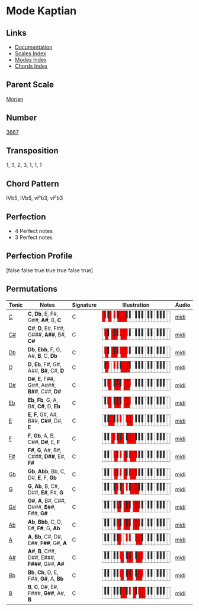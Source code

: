 # Mode Kaptian

## Links

- [Documentation](README.md)
- [Scales Index](Scales.md)
- [Modes Index](Modes.md)
- [Chords Index](Chords.md)

## Parent Scale

[Morian](ScaleMorian.md)

## Number

[3667](https://ianring.com/musictheory/scales/3667)

## Transposition

1, 3, 2, 3, 1, 1, 1

## Chord Pattern

IVb5, IVb5, vi⁰b3, vi⁰b3

## Perfection

- 4 Perfect notes
- 3 Perfect notes

## Perfection Profile

[false false true true true false true]

## Permutations

| Tonic | Notes | Signature | Illustration | Audio |
|-------|-------|-----------|--------------|-------|
| [C](ModeCNaturalKaptian.md) | **C**, **Db**, E, F#, G##, **A#**, B, **C** | C | ![CNaturalKaptian](ModeCNaturalKaptian.png) | [midi](https://github.com/edipermadi/music/blob/main/docs/ModeCNaturalKaptian.mid?raw=true) |
| [C#](ModeCSharpKaptian.md) | **C#**, **D**, E#, F##, G###, **A##**, B#, **C#** | C | ![CSharpKaptian](ModeCSharpKaptian.png) | [midi](https://github.com/edipermadi/music/blob/main/docs/ModeCSharpKaptian.mid?raw=true) |
| [Db](ModeDFlatKaptian.md) | **Db**, **Ebb**, F, G, A#, **B**, C, **Db** | C | ![DFlatKaptian](ModeDFlatKaptian.png) | [midi](https://github.com/edipermadi/music/blob/main/docs/ModeDFlatKaptian.mid?raw=true) |
| [D](ModeDNaturalKaptian.md) | **D**, **Eb**, F#, G#, A##, **B#**, C#, **D** | C | ![DNaturalKaptian](ModeDNaturalKaptian.png) | [midi](https://github.com/edipermadi/music/blob/main/docs/ModeDNaturalKaptian.mid?raw=true) |
| [D#](ModeDSharpKaptian.md) | **D#**, **E**, F##, G##, A###, **B##**, C##, **D#** | C | ![DSharpKaptian](ModeDSharpKaptian.png) | [midi](https://github.com/edipermadi/music/blob/main/docs/ModeDSharpKaptian.mid?raw=true) |
| [Eb](ModeEFlatKaptian.md) | **Eb**, **Fb**, G, A, B#, **C#**, D, **Eb** | C | ![EFlatKaptian](ModeEFlatKaptian.png) | [midi](https://github.com/edipermadi/music/blob/main/docs/ModeEFlatKaptian.mid?raw=true) |
| [E](ModeENaturalKaptian.md) | **E**, **F**, G#, A#, B##, **C##**, D#, **E** | C | ![ENaturalKaptian](ModeENaturalKaptian.png) | [midi](https://github.com/edipermadi/music/blob/main/docs/ModeENaturalKaptian.mid?raw=true) |
| [F](ModeFNaturalKaptian.md) | **F**, **Gb**, A, B, C##, **D#**, E, **F** | C | ![FNaturalKaptian](ModeFNaturalKaptian.png) | [midi](https://github.com/edipermadi/music/blob/main/docs/ModeFNaturalKaptian.mid?raw=true) |
| [F#](ModeFSharpKaptian.md) | **F#**, **G**, A#, B#, C###, **D##**, E#, **F#** | C | ![FSharpKaptian](ModeFSharpKaptian.png) | [midi](https://github.com/edipermadi/music/blob/main/docs/ModeFSharpKaptian.mid?raw=true) |
| [Gb](ModeGFlatKaptian.md) | **Gb**, **Abb**, Bb, C, D#, **E**, F, **Gb** | C | ![GFlatKaptian](ModeGFlatKaptian.png) | [midi](https://github.com/edipermadi/music/blob/main/docs/ModeGFlatKaptian.mid?raw=true) |
| [G](ModeGNaturalKaptian.md) | **G**, **Ab**, B, C#, D##, **E#**, F#, **G** | C | ![GNaturalKaptian](ModeGNaturalKaptian.png) | [midi](https://github.com/edipermadi/music/blob/main/docs/ModeGNaturalKaptian.mid?raw=true) |
| [G#](ModeGSharpKaptian.md) | **G#**, **A**, B#, C##, D###, **E##**, F##, **G#** | C | ![GSharpKaptian](ModeGSharpKaptian.png) | [midi](https://github.com/edipermadi/music/blob/main/docs/ModeGSharpKaptian.mid?raw=true) |
| [Ab](ModeAFlatKaptian.md) | **Ab**, **Bbb**, C, D, E#, **F#**, G, **Ab** | C | ![AFlatKaptian](ModeAFlatKaptian.png) | [midi](https://github.com/edipermadi/music/blob/main/docs/ModeAFlatKaptian.mid?raw=true) |
| [A](ModeANaturalKaptian.md) | **A**, **Bb**, C#, D#, E##, **F##**, G#, **A** | C | ![ANaturalKaptian](ModeANaturalKaptian.png) | [midi](https://github.com/edipermadi/music/blob/main/docs/ModeANaturalKaptian.mid?raw=true) |
| [A#](ModeASharpKaptian.md) | **A#**, **B**, C##, D##, E###, **F###**, G##, **A#** | C | ![ASharpKaptian](ModeASharpKaptian.png) | [midi](https://github.com/edipermadi/music/blob/main/docs/ModeASharpKaptian.mid?raw=true) |
| [Bb](ModeBFlatKaptian.md) | **Bb**, **Cb**, D, E, F##, **G#**, A, **Bb** | C | ![BFlatKaptian](ModeBFlatKaptian.png) | [midi](https://github.com/edipermadi/music/blob/main/docs/ModeBFlatKaptian.mid?raw=true) |
| [B](ModeBNaturalKaptian.md) | **B**, **C**, D#, E#, F###, **G##**, A#, **B** | C | ![BNaturalKaptian](ModeBNaturalKaptian.png) | [midi](https://github.com/edipermadi/music/blob/main/docs/ModeBNaturalKaptian.mid?raw=true) |
